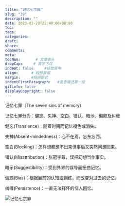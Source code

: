 ```yaml
---
title: "记忆七宗罪"
slug: "39"
description: ""
date: 2023-02-20T22:49:00+08:00
toc: 
tags: 
categories:
draft: 
share:
comments:
meta: 
tocNum:       # 文章表头
dropCap:     # 首字下沉
indent: false     #标题居中
align:      # 段排首缩
margin:     #段间距式
indentFirstParagraph:   #是否缩进第一段
gitinfo: false
displayCopyright: false
---
```


记忆七罪（The seven sins of memory)

记忆七罪分为：健忘、失神、空白、错认、暗示、偏颇及纠缠

健忘(Transience)：随着时间而记忆褪色或消失。

失神(Absent-mindedness)：心不在焉，忘东忘西。

空白(Blocking)：怎样想都想不出来但事后又突然间想回来。

错认(Misattribution)：张冠李戴，误把幻想当作事实。

暗示(Suggestibility)：受到外界的误导而扭曲记忆。

偏颇(Bias)：根据目前的认知或训练，而改变对过去的记忆。

纠缠(Persistence)：一直无法释怀的恼人回忆。

![记忆七宗罪](https://blog.wangyunzi.com/2023/02/1132abf6069a3b9b477201fd7ce2ced1.jpg)
